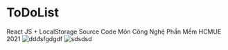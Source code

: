 # ToDoList
React JS + LocalStorage
Source Code Môn Công Nghệ Phần Mềm HCMUE 2021
![ddđsfgdgdf](https://user-images.githubusercontent.com/75024999/133365949-217dfa9b-f64f-47c7-a112-ead796c683a7.png)
![sdsdsd](https://user-images.githubusercontent.com/75024999/133365957-5a5f829b-d92c-4cf5-abf0-2120f94a9f43.png)

